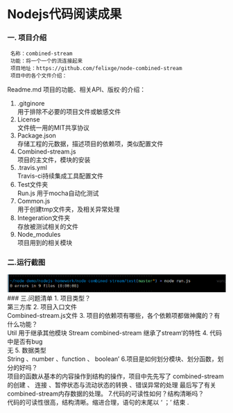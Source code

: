 # Nodejs代码阅读成果
### 一. 项目介绍
     名称：combined-stream
     功能：将一个一个的流连接起来
     项目地址：https://github.com/felixge/node-combined-stream
     项目中的各个文件介绍：
   Readme.md
     项目的功能、相关API、版权·的介绍：
1. .gitginore<br/>
    用于排除不必要的项目文件或敏感文件
2. License<br/>
      文件统一用的MIT共享协议
3. Package.json<br/>
     存储工程的元数据，描述项目的依赖项，类似配置文件
4. Combined-stream.js<br/>
      项目的主文件，模块的安装
5. .travis.yml<br/>
    Travis-ci持续集成工具配置文件
6. Test文件夹<br/>
    Run.js 
       用于mocha自动化测试
7. Common.js<br/>
     用于创建tmp文件夹，及相关异常处理
8. Integeration文件夹<br/>
    存放被测试相关的文件
9. Node_modules<br/>
     项目用到的相关模块
### 二.运行截图
  <img src="img/img.png">
###  三.问题清单
1. 项目类型？<br/>
第三方库
2. 项目入口文件<br/>
Combined-stream.js文件
3. 项目的依赖项有哪些，各个依赖项都做神魔的？有什么功能？<br/>
  Util 用于继承其他模块
  Stream combined-stream 继承了stream‘的特性
4. 代码中是否有bug<br/>
 无
5. 数据类型 <br/>
 String 、number 、function  、 boolean’
6.项目是如何划分模块、划分函数，划分的好吗？<br/>
项目的函数从基本的内容操作到结构的操作，项目中先先写了 combined-stream 的创建 、 连接 、暂停状态与流动状态的转换 、错误异常的处理 最后写了有关combined-stream内存数据的处理。
7.代码的可读性如何？结构清晰吗？<br/>
代码的可读性很高，结构清晰。缩进合理，语句的末尾以 ‘ ；’ 结束
.

